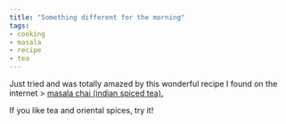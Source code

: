 ```yaml
---
title: "Something different for the morning"
tags: 
- cooking
- masala
- recipe
- tea
---
```


Just tried and was totally amazed by this wonderful recipe I found on the internet &gt; <a href="http://www.recipezaar.com/65265" target="_self">masala chai (indian spiced tea).</a>

If you like tea and oriental spices, try it!